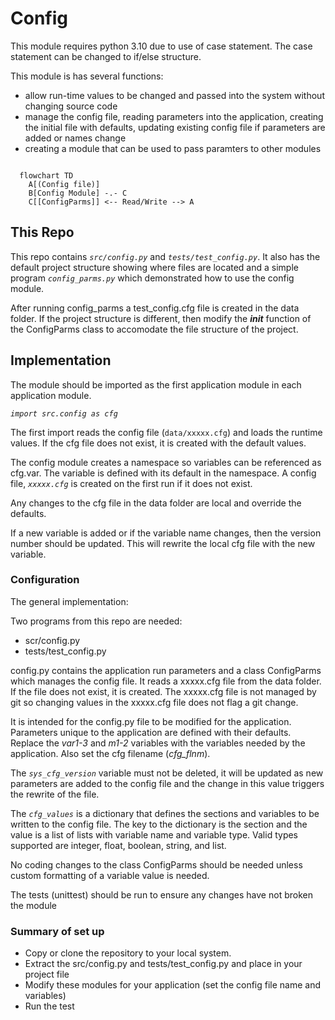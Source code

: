 # Config

This module requires python 3.10 due to use of case statement.  The case statement can be changed to if/else structure.

This module is has several functions:
* allow run-time values to be changed and passed into the system without changing source code
* manage the config file, reading parameters into the application, creating the initial file with defaults, updating existing config file if parameters are added or names change
* creating a module that can be used to pass paramters to other modules

```mermaid

  flowchart TD
    A[(Config file)]
    B[Config Module] -.- C
    C[[ConfigParms]] <-- Read/Write --> A
```
## This Repo ##

This repo contains *`src/config.py`* and *`tests/test_config.py`*.  It also has the default project structure showing where files are located and a simple program *`config_parms.py`* which demonstrated how to use the config module.

After running config_parms a test_config.cfg file is created in the data folder.  If the project structure is different, then modify the *__init__* function of the ConfigParms class to accomodate the file structure of the project.


## Implementation ##

The module should be imported as the first application module in each application module.

*`import src.config as cfg`*

The first import reads the config file (`data/xxxxx.cfg`) and loads the runtime values.  If the cfg file does not exist, it is created with the default values.

The config module creates a namespace so variables can be referenced as cfg.var.  The variable is defined with its default in the namespace.  A config file, *`xxxxx.cfg`* is created on the first run if it does not exist.

Any changes to the cfg file in the data folder are local and override the defaults.

If a new variable is added or if the variable name changes, then the version number should be updated.  This will rewrite the local cfg file with the new variable.

### Configuration ###

The general implementation:

Two programs from this repo are needed:
* scr/config.py
* tests/test_config.py

config.py contains the application run parameters and a class ConfigParms which manages the config file.  It reads a xxxxx.cfg file from the data folder.  If the file does not exist, it is created.  The xxxxx.cfg file is not managed by git so changing values in the xxxxx.cfg file does not flag a git change.

It is intended for the config.py file to be modified for the application.  Parameters unique to the application are defined with their defaults.  Replace the *var1-3* and *m1-2* variables with the variables needed by the application.  Also set the cfg filename (*cfg_flnm*).

The *`sys_cfg_version`* variable must not be deleted, it will be updated as new parameters are added to the config file and the change in this value triggers the rewrite of the file.

The *`cfg_values`* is a dictionary that defines the sections and variables to be written to the config file.  The key to the dictionary is the section and the value is a list of lists with variable name and variable type.  Valid types supported are integer, float, boolean, string, and list.

No coding changes to the class ConfigParms should be needed unless custom formatting of a variable value is needed.

The tests (unittest) should be run to ensure any changes have not broken the module

### Summary of set up ###
* Copy or clone the repository to your local system.
* Extract the src/config.py and tests/test_config.py and place in your project file
* Modify these modules for your application (set the config file name and variables)
* Run the test
